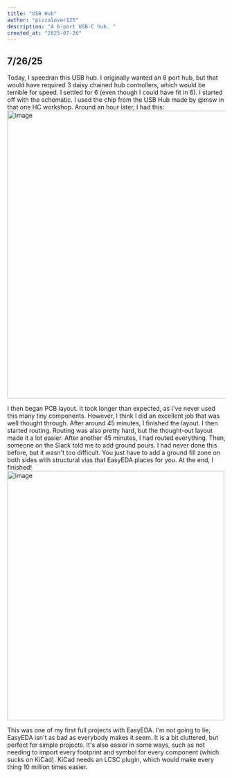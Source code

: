 ```yaml
---
title: "USB Hub"
author: "pizzalover125"
description: "A 6-port USB-C hub. "
created_at: "2025-07-26"
---
```


## 7/26/25
Today, I speedran this USB hub. I originally wanted an 8 port hub, but that would have required 3 daisy chained hub controllers, which would be terrible for speed. I settled for 6 (even though I could have fit in 6). I started off with the schematic. I used the chip from the USB Hub made by @msw in that one HC workshop. Around an hour later, I had this:
<img width="944" height="665" alt="image" src="https://github.com/user-attachments/assets/9a22b215-918f-4333-b935-8f1b76a5f0e3" />

I then began PCB layout. It took longer than expected, as I've never used this many tiny components. However, I think I did an excellent job that was well thought through. After around 45 minutes, I finished the layout. I then started routing. Routing was also pretty hard, but the thought-out layout made it a lot easier. After another 45 minutes, I had routed everything. Then, someone on the Slack told me to add ground pours. I had never done this before, but it wasn't too difficult. You just have to add a ground fill zone on both sides with structural vias that EasyEDA places for you. At the end, I finished!
<img width="501" height="576" alt="image" src="https://github.com/user-attachments/assets/7cb09a53-d37f-4c39-b96d-42369ae1cf03" />

This was one of my first full projects with EasyEDA. I'm not going to lie, EasyEDA isn't as bad as everybody makes it seem. It is a bit cluttered, but perfect for simple projects. It's also easier in some ways, such as not needing to import every footprint and symbol for every component (which sucks on KiCad). KiCad needs an LCSC plugin, which would make every thing 10 million times easier. 

